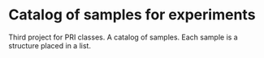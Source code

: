 # Catalog of samples for experiments

Third project for PRI classes. A catalog of samples. Each sample is a structure placed in a list.